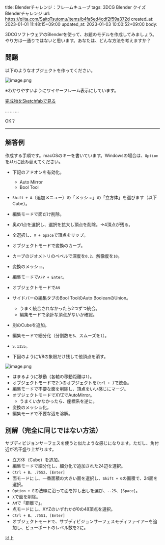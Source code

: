 title: Blenderチャレンジ：フレームキューブ
tags: 3DCG Blender クイズ Blenderチャレンジ
url: https://qiita.com/SaitoTsutomu/items/b4fa5ed4cdf2f59a372d
created_at: 2023-01-01 11:48:15+09:00
updated_at: 2023-01-03 10:00:52+09:00
body:

3DCGソフトウェアのBlenderを使って、お題のモデルを作成してみましょう。
やり方は一通りではないと思います。あなたは、どんな方法を考えますか？

## 問題

以下のようなオブジェクトを作ってください。

![image.png](https://qiita-image-store.s3.ap-northeast-1.amazonaws.com/0/13955/2cf49c57-7cba-1ce9-189e-50be504f341a.png)

※わかりやすいようにワイヤーフレーム表示にしています。

[完成物をSketchfabで見る](https://skfb.ly/oC6XI)

…
…
…

OK？

---

## 解答例

作成する手順です。macOSのキーを書いています。Windowsの場合は、`Option`を`Alt`に読み替えてください。

- 下記のアドオンを有効化。
    - Auto Mirror
    - Bool Tool

- `Shift + A`（追加メニュー）の「メッシュ」の「立方体」を選びます（以下Cube）。
- 編集モードで面だけ削除。
- 奥の1点を選択し、選択を拡大し頂点を削除。→4頂点が残る。
- 全選択し、`V + Space`で頂点をリップ。
- オブジェクトモードで変換のカーブ。
- カーブのジオメトリのベベルで深度を`0.2`、解像度を`10`。
- 変換のメッシュ。
- 編集モードで`AFP + Enter`。
- オブジェクトモードで`AN`
- サイドバーの編集タブのBool ToolのAuto BooleanのUnion。
    - うまく統合されなかったら2つずつ統合。
    - 編集モードで余計な頂点がないか確認。
- 別のCubeを追加。
- 編集モードで細分化（分割数を`5`、スムーズを`1`）。
- `S.1155`。
- 下図のように1/8の象限だけ残して他頂点を消す。

![image.png](https://qiita-image-store.s3.ap-northeast-1.amazonaws.com/0/13955/89de6179-63ff-5e2f-c4b1-9bc4eed29e35.png)

- はまるように移動（各軸の移動距離は`1`）。
- オブジェクトモードで2つのオブジェクトを`Ctrl + J`で統合。
- 編集モードで不要な面を削除し、頂点をいい感じにマージ。
- オブジェクトモードでXYZでAutoMirror。
    - うまくいかなかったら、座標系を逆に。
- 変換のメッシュ化。
- 編集モードで不要な辺を溶解。

## 別解（完全に同じではない方法）

サブディビジョンサーフェスを使うと似たような感じになります。ただし、角付近が若干盛り上がります。

- 立方体（Cube）を追加。
- 編集モードで細分化し、細分化で追加された24辺を選択。
- `Ctrl + B`、`.75S2`、`[Enter]`
- 面モードにし、一番面積の大きい面を選択し、`Shift + G`の面積で、24面を選択。
- `Option + E`の法線に沿って面を押し出しを選び、`-.25`、`[Space]`。
- `X`で面を削除。
- `AM`で「距離で」。
- 点モードにし、XYZのいずれかが0の48頂点を選択。
- `Ctrl + B`、`.75S1`、`[Enter]`
- オブジェクトモードで、サブディビジョンサーフェスモディファイアーを追加し、ビューポートのレベル数を2に。

以上

